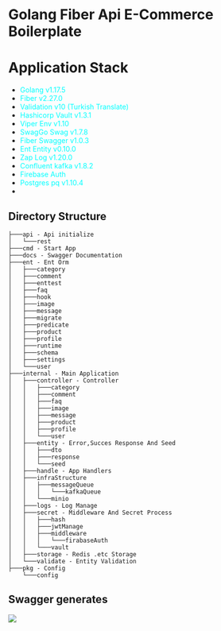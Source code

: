 # Golang Fiber Api E-Commerce Boilerplate

# Application Stack
- <font color="cyan">Golang v1.17.5</font>
- <font color="cyan">Fiber v2.27.0</font>
- <font color="cyan">Validation v10 (Turkish Translate)</font>
- <font color="cyan">Hashicorp Vault  v1.3.1</font>
- <font color="cyan">Viper Env v1.10</font>
- <font color="cyan">SwagGo Swag v1.7.8</font>
- <font color="cyan">Fiber Swagger v1.0.3</font>
- <font color="cyan">Ent Entity v0.10.0</font>
- <font color="cyan">Zap Log v1.20.0 </font>
- <font color="cyan">Confluent kafka v1.8.2</font>
- <font color="cyan">Firebase Auth</font>
- <font color="cyan">Postgres pq v1.10.4 </font>
- 
## Directory Structure
```
├───api - Api initialize
│   └───rest
├───cmd - Start App 
├───docs - Swagger Documentation
├───ent - Ent Orm 
│   ├───category
│   ├───comment
│   ├───enttest
│   ├───faq
│   ├───hook
│   ├───image
│   ├───message
│   ├───migrate
│   ├───predicate
│   ├───product
│   ├───profile
│   ├───runtime
│   ├───schema
│   ├───settings
│   └───user
├───internal - Main Application
│   ├───controller - Controller
│   │   ├───category
│   │   ├───comment
│   │   ├───faq
│   │   ├───image
│   │   ├───message
│   │   ├───product
│   │   ├───profile
│   │   └───user
│   ├───entity - Error,Succes Response And Seed
│   │   ├───dto
│   │   ├───response
│   │   └───seed
│   ├───handle - App Handlers
│   ├───infraStructure
│   │   ├───messageQueue
│   │   │   └───kafkaQueue
│   │   └───minio
│   ├───logs - Log Manage
│   ├───secret - Middleware And Secret Process
│   │   ├───hash
│   │   ├───jwtManage
│   │   ├───middleware
│   │   │   └───firabaseAuth
│   │   └───vault
│   ├───storage - Redis .etc Storage 
│   └───validate - Entity Validation
├───pkg - Config 
    └───config

```
## Swagger generates
![](https://user-images.githubusercontent.com/55887187/152854587-672fd01b-b16f-4705-b2a2-f175b283b5ce.png)